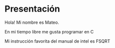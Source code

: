 # Presentación
Hola! Mi nombre es Mateo.

En mi tiempo libre me gusta programar en C

Mi instrucción favorita del manual de intel es FSQRT
